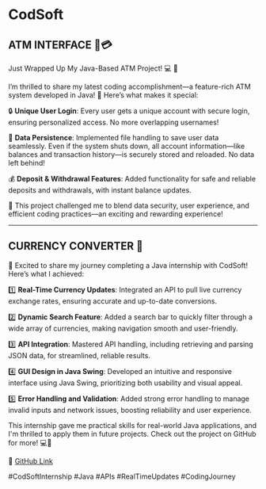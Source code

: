
# CodSoft

## ATM INTERFACE 🚀💳

Just Wrapped Up My Java-Based ATM Project! 💻 🚀

I’m thrilled to share my latest coding accomplishment—a feature-rich ATM system developed in Java! 🎉 Here’s what makes it special:

🔒 **Unique User Login**: Every user gets a unique account with secure login, ensuring personalized access. No more overlapping usernames!

💾 **Data Persistence**: Implemented file handling to save user data seamlessly. Even if the system shuts down, all account information—like balances and transaction history—is securely stored and reloaded. No data left behind!

💰 **Deposit & Withdrawal Features**: Added functionality for safe and reliable deposits and withdrawals, with instant balance updates.

🧩 This project challenged me to blend data security, user experience, and efficient coding practices—an exciting and rewarding experience!

---

## CURRENCY CONVERTER 💱

🚀 Excited to share my journey completing a Java internship with CodSoft! Here’s what I achieved:

1️⃣ **Real-Time Currency Updates**: Integrated an API to pull live currency exchange rates, ensuring accurate and up-to-date conversions.

2️⃣ **Dynamic Search Feature**: Added a search bar to quickly filter through a wide array of currencies, making navigation smooth and user-friendly.

3️⃣ **API Integration**: Mastered API handling, including retrieving and parsing JSON data, for streamlined, reliable results.

4️⃣ **GUI Design in Java Swing**: Developed an intuitive and responsive interface using Java Swing, prioritizing both usability and visual appeal.

5️⃣ **Error Handling and Validation**: Added strong error handling to manage invalid inputs and network issues, boosting reliability and user experience.

This internship gave me practical skills for real-world Java applications, and I'm thrilled to apply them in future projects. Check out the project on GitHub for more! 💻🚀

🔗 [GitHub Link](https://github.com/ankit-1819)

#CodSoftInternship #Java #APIs #RealTimeUpdates #CodingJourney
